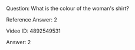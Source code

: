 Question: What is the colour of the woman's shirt?

Reference Answer: 2

Video ID: 4892549531

Answer: 2

